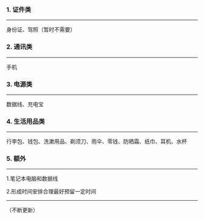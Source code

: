 
### 1. 证件类

--- 
身份证、驾照（暂时不需要）

### 2. 通讯类

---
手机

### 3. 电源类

---
数据线、充电宝

### 4. 生活用品类

---
行李包、钱包、洗漱用品、剃须刀、雨伞、零钱、防晒霜、纸巾、耳机、水杯

### 5. 额外

---
1.笔记本电脑和数据线

2.形成时间安排合理最好预留一定时间

---
（不断更新）